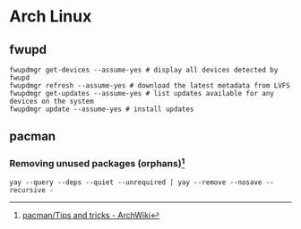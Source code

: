 # Arch Linux

## fwupd

```shell
fwupdmgr get-devices --assume-yes # display all devices detected by fwupd
fwupdmgr refresh --assume-yes # download the latest metadata from LVFS
fwupdmgr get-updates --assume-yes # list updates available for any devices on the system
fwupdmgr update --assume-yes # install updates
```

## pacman

### Removing unused packages (orphans)[^1]

[^1]: [pacman/Tips and tricks - ArchWiki](<https://wiki.archlinux.org/title/Pacman/Tips_and_tricks#Removing_unused_packages_(orphans)>)

```shell
yay --query --deps --quiet --unrequired | yay --remove --nosave --recursive -
```

